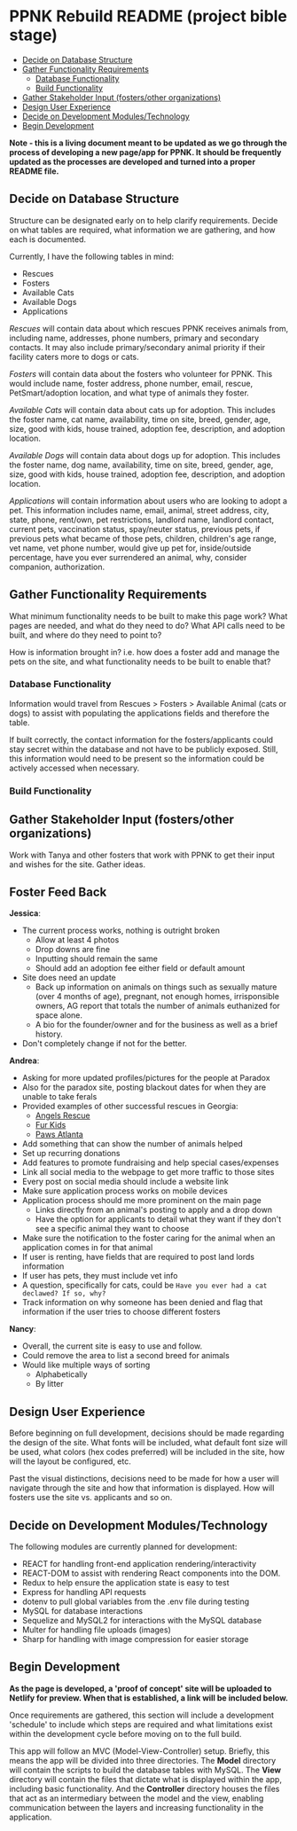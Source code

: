 # PPNK Rebuild README (project bible stage)

- [Decide on Database Structure](#decide-on-database-structure)
- [Gather Functionality Requirements](#gather-functionality-requirements)
  - [Database Functionality](#database-functionality)
  - [Build Functionality](#build-functionality)
- [Gather Stakeholder Input (fosters/other organizations)](#gather-stakeholder-input-fostersother-organizations)
- [Design User Experience](#design-user-experience)
- [Decide on Development Modules/Technology](#decide-on-development-modulestechnology)
- [Begin Development](#begin-development)

**Note - this is a living document meant to be updated as we go through the process of developing a new page/app for PPNK. It should be frequently updated as the processes are developed and turned into a proper README file.**

## Decide on Database Structure

Structure can be designated early on to help clarify requirements. Decide on what tables are required, what information we are gathering, and how each is documented.

Currently, I have the following tables in mind:

- Rescues
- Fosters
- Available Cats
- Available Dogs
- Applications

*Rescues* will contain data about which rescues PPNK receives animals from, including name, addresses, phone numbers, primary and secondary contacts. It may also include primary/secondary animal priority if their facility caters more to dogs or cats.

*Fosters* will contain data about the fosters who volunteer for PPNK. This would include name, foster address, phone number, email, rescue, PetSmart/adoption location, and what type of animals they foster.

*Available Cats* will contain data about cats up for adoption. This includes the foster name, cat name, availability, time on site, breed, gender, age, size, good with kids, house trained, adoption fee, description, and adoption location.

*Available Dogs* will contain data about dogs up for adoption. This includes the foster name, dog name, availability, time on site, breed, gender, age, size, good with kids, house trained, adoption fee, description, and adoption location.

*Applications* will contain information about users who are looking to adopt a pet. This information includes name, email, animal, street address, city, state, phone, rent/own, pet restrictions, landlord name, landlord contact, current pets, vaccination status, spay/neuter status, previous pets, if previous pets what became of those pets, children, children's age range, vet name, vet phone number, would give up pet for, inside/outside percentage, have you ever surrendered an animal, why, consider companion, authorization.

## Gather Functionality Requirements

What minimum functionality needs to be built to make this page work? What pages are needed, and what do they need to do? What API calls need to be built, and where do they need to point to?

How is information brought in? i.e. how does a foster add and manage the pets on the site, and what functionality needs to be built to enable that?

### Database Functionality

Information would travel from Rescues > Fosters > Available Animal (cats or dogs) to assist with populating the applications fields and therefore the table.

If built correctly, the contact information for the fosters/applicants could stay secret within the database and not have to be publicly exposed. Still, this information would need to be present so the information could be actively accessed when necessary.

### Build Functionality

## Gather Stakeholder Input (fosters/other organizations)

Work with Tanya and other fosters that work with PPNK to get their input and wishes for the site. Gather ideas.

## Foster Feed Back

**Jessica**: 
- The current process works, nothing is outright broken
  - Allow at least 4 photos
  - Drop downs are fine
  - Inputting should remain the same
  - Should add an adoption fee either field or default amount
- Site does need an update
  - Back up information on animals on things such as sexually mature (over 4 months of age), pregnant, not enough homes, irrisponsible owners, AG report that totals the number of animals euthanized for space alone.
  - A bio for the founder/owner and for the business as well as a brief history.
- Don't completely change if not for the better.

**Andrea**:
- Asking for more updated profiles/pictures for the people at Paradox
- Also for the paradox site, posting blackout dates for when they are unable to take ferals
- Provided examples of other successful rescues in Georgia:
  - [Angels Rescue](https://angelsrescue.org/)
  - [Fur Kids](https://furkids.org)
  - [Paws Atlanta](https://www.pawsatlanta.org)
- Add something that can show the number of animals helped
- Set up recurring donations
- Add features to promote fundraising and help special cases/expenses
- Link all social media to the webpage to get more traffic to those sites
- Every post on social media should include a website link
- Make sure application process works on mobile devices
- Application process should me more prominent on the main page
  - Links directly from an animal's posting to apply and a drop down
  - Have the option for applicants to detail what they want if they don't see a specific animal they want to choose
- Make sure the notification to the foster caring for the animal when an application comes in for that animal
- If user is renting, have fields that are required to post land lords information
- If user has pets, they must include vet info
- A question, specifically for cats, could be `Have you ever had a cat declawed? If so, why?`
- Track information on why someone has been denied and flag that information if the user tries to choose different fosters


**Nancy**:
- Overall, the current site is easy to use and follow.
- Could remove the area to list a second breed for animals
- Would like multiple ways of sorting
  - Alphabetically
  - By litter

## Design User Experience

Before beginning on full development, decisions should be made regarding the design of the site. What fonts will be included, what default font size will be used, what colors (hex codes preferred) will be included in the site, how will the layout be configured, etc.

Past the visual distinctions, decisions need to be made for how a user will navigate through the site and how that information is displayed. How will fosters use the site vs. applicants and so on.

## Decide on Development Modules/Technology

The following modules are currently planned for development:

- REACT for handling front-end application rendering/interactivity
- REACT-DOM to assist with rendering React components into the DOM.
- Redux to help ensure the application state is easy to test
- Express for handling API requests
- dotenv to pull global variables from the .env file during testing
- MySQL for database interactions
- Sequelize and MySQL2 for interactions with the MySQL database
- Multer for handling file uploads (images)
- Sharp for handling with image compression for easier storage

## Begin Development

**As the page is developed, a 'proof of concept' site will be uploaded to Netlify for preview. When that is established, a link will be included below.**

Once requirements are gathered, this section will include a development 'schedule' to include which steps are required and what limitations exist within the development cycle before moving on to the full build.

This app will follow an MVC (Model-View-Controller) setup. Briefly, this means the app will be divided into three directories. The **Model** directory will contain the scripts to build the database tables with MySQL. The **View** directory will contain the files that dictate what is displayed within the app, including basic functionality. And the **Controller** directory houses the files that act as an intermediary between the model and the view, enabling communication between the layers and increasing functionality in the application.

